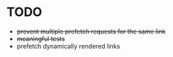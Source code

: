 
# TODO

- ~~prevent multiple prefetch requests for the same link~~
- ~~meaningful tests~~
- prefetch dynamically rendered links
